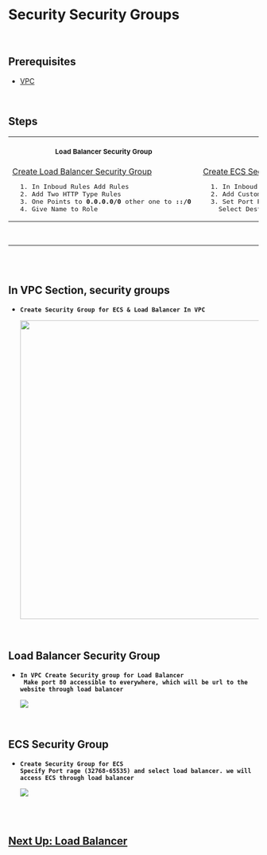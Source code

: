 # Security Security Groups

<br/>

## Prerequisites

- [VPC](https://github.com/edo92/AWS-ECS-Hosting-Pipeline/blob/docs/vpc/vpc.md#aws-vpc-virtual-private-network)

<br/>

## Steps

<table>
  <tr>
    <th align="center">
      <img width="441" height="1" />
      <p>
        <small>Load Balancer Security Group</small>
      </p>
    </th>
    <th align="center">
      <img width="441" height="1" />
      <p>
        <small>ECS Security Group</small>
      </p>
    </th>
  </tr>
  <tr>
    <td>
      <a
        href="https://github.com/edo92/AWS-ECS-Hosting-Pipeline/blob/docs/securitygroup/securitygroup.md#load-balancer-security-group"
        >Create Load Balancer Security Group</a
      >
      <pre>  1. In Inboud Rules Add Rules<br/>  2. Add Two HTTP Type Rules<br/>  3. One Points to <b>0.0.0.0/0</b> other one to <b>::/0</b> <br/>  4. Give Name to Role</pre>
    </td>
    <td>
      <a
        href="https://github.com/edo92/AWS-ECS-Hosting-Pipeline/blob/docs/securitygroup/securitygroup.md#ecs-security-group"
        >Create ECS Security Group</a
      >
      <pre>  1. In Inboud Rules Add Rule <br/>  2. Add Custom TCP Type Rule <br/>  3. Set Port Range <b>32768-65535</b> <br/>    Select Destination Load Balancer Security Group</pre>
    </td>
  </tr>
</table>

<br/>

---

<br/>
<br/>

## In VPC Section, security groups

- **`Create Security Group for ECS & Load Balancer In VPC`**
  <p align="center">
    <img src="https://github.com/edo92/AWS-ECS-Hosting-Pipeline/blob/docs/securitygroup/images/security-group-dashboard.png" height="600px"/>
  </p>

<br/>

## Load Balancer Security Group

- **`In VPC Create Security group for Load Balancer`**\
**` Make port 80 accessible to everywhere, which will be url to the website through load balancer`**
  <p>
   <img src="https://github.com/edo92/AWS-ECS-Hosting-Pipeline/blob/docs/securitygroup/images/sg-loadbalancer.png"/>
 </p>

<br/>

## ECS Security Group

- **`Create Security Group for ECS`**\
  **`Specify Port rage (32768-65535) and select load balancer. we will access ECS through load balancer`**
  <p>
    <img src="https://github.com/edo92/AWS-ECS-Hosting-Pipeline/blob/docs/securitygroup/images/sg-ecs.png"/>
  </p>

<br/>
<br/>

## [Next Up: Load Balancer](https://github.com/edo92/AWS-ECS-Hosting-Pipeline/blob/docs/loadbalancer/loadbalancer.md#create-load-balancer)
